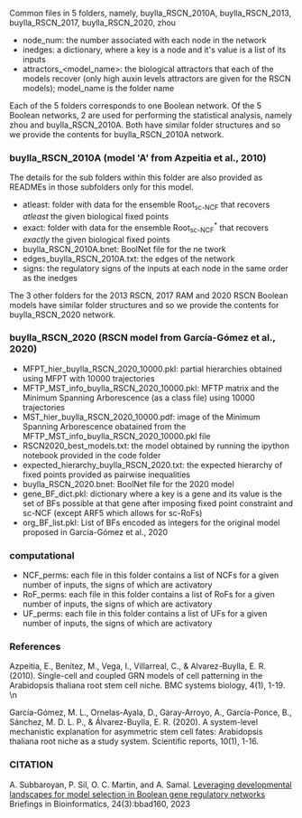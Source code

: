 Common files in 5 folders, namely, buylla_RSCN_2010A, buylla_RSCN_2013, buylla_RSCN_2017, buylla_RSCN_2020, zhou
- node_num: the number associated with each node in the network
- inedges: a dictionary, where a key is a node and it's value is a list of its inputs
- attractors_\<model_name\>: the biological attractors that each of the models recover (only high auxin levels attractors are given for the RSCN models); model_name is the folder name

Each of the 5 folders corresponds to one Boolean network. Of the 5 Boolean networks, 2 are used for performing the statistical analysis, namely zhou and buylla_RSCN_2010A. Both have similar folder structures and so we provide the contents for buylla_RSCN_2010A network.

### buylla_RSCN_2010A (model 'A' from Azpeitia et al., 2010)
The details for the sub folders within this folder are also provided as READMEs in those subfolders only for this model.
- atleast: folder with data for the ensemble Root<sub>sc-NCF</sub> that recovers *atleast* the given biological fixed points
- exact: folder with data for the ensemble Root<sub>sc-NCF</sub><sup>*</sup> that recovers *exactly* the given biological fixed points
- buylla_RSCN_2010A.bnet: BoolNet file for the ne twork
- edges_buylla_RSCN_2010A.txt: the edges of the network
- signs: the regulatory signs of the inputs at each node in the same order as the inedges

The 3 other folders for the 2013 RSCN, 2017 RAM and 2020 RSCN Boolean models have similar folder structures and so we provide the contents for buylla_RSCN_2020 network.

### buylla_RSCN_2020 (RSCN model from García-Gómez et al., 2020)
- MFPT_hier_buylla_RSCN_2020_10000.pkl: partial hierarchies obtained using MFPT with 10000 trajectories
- MFTP_MST_info_buylla_RSCN_2020_10000.pkl: MFTP matrix and the Minimum Spanning Arborescence (as a class file) using 10000 trajectories
- MST_hier_buylla_RSCN_2020_10000.pdf: image of the Minimum Spanning Arborescence obatained from the MFTP_MST_info_buylla_RSCN_2020_10000.pkl file
- RSCN2020_best_models.txt: the model obtained by running the ipython notebook provided in the code folder
- expected_hierarchy_buylla_RSCN_2020.txt: the expected hierarchy of fixed points provided as pairwise inequalities
- buylla_RSCN_2020.bnet: BoolNet file for the 2020 model
- gene_BF_dict.pkl: dictionary where a key is a gene and its value is the set of BFs possible at that gene after imposing fixed point constraint and sc-NCF (except ARF5 which allows for sc-RoFs)
- org_BF_list.pkl: List of BFs encoded as integers for the original model proposed in García-Gómez et al., 2020

### computational
- NCF_perms: each file in this folder contains a list of NCFs for a given number of inputs, the signs of which are activatory 
- RoF_perms: each file in this folder contains a list of RoFs for a given number of inputs, the signs of which are activatory
- UF_perms: each file in this folder contains a list of UFs for a given number of inputs, the signs of which are activatory

### References
Azpeitia, E., Benítez, M., Vega, I., Villarreal, C., & Alvarez-Buylla, E. R. (2010). Single-cell and coupled GRN models of cell patterning in the Arabidopsis thaliana root stem cell niche. BMC systems biology, 4(1), 1-19. \n

García-Gómez, M. L., Ornelas-Ayala, D., Garay-Arroyo, A., García-Ponce, B., Sánchez, M. D. L. P., & Álvarez-Buylla, E. R. (2020). A system-level mechanistic explanation for asymmetric stem cell fates: Arabidopsis thaliana root niche as a study system. Scientific reports, 10(1), 1-16.

### CITATION
A. Subbaroyan, P. Sil, O. C. Martin, and A. Samal. [Leveraging developmental landscapes for model selection in Boolean gene regulatory networks](https://academic.oup.com/bib/article-abstract/24/3/bbad160/7145905?login=true) Briefings in Bioinformatics, 24(3):bbad160, 2023
